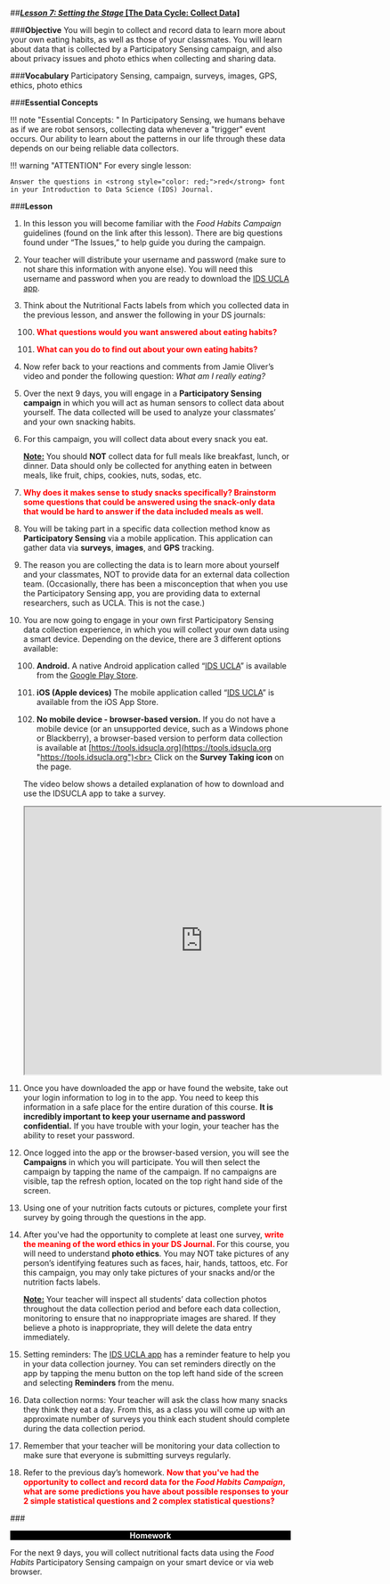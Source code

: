 ##***<u>Lesson 7: Setting the Stage* [The Data Cycle: Collect Data]</u>**

###**Objective**
You will begin to collect and record data to learn more about your own eating habits, as well as those
of your classmates. You will learn about data that is collected by a Participatory Sensing campaign, and
also about privacy issues and photo ethics when collecting and sharing data.

###**Vocabulary**
Participatory Sensing, campaign, surveys, images, GPS, ethics, photo ethics

###**Essential Concepts**

!!! note "Essential Concepts: "
    In Participatory Sensing, we humans behave as if we are robot sensors, collecting
    data whenever a "trigger" event occurs. Our ability to learn about the patterns in our life through these
    data depends on our being reliable data collectors.

!!! warning "ATTENTION"
    For every single lesson:
    
    Answer the questions in <strong style="color: red;">red</strong> font in your Introduction to Data Science (IDS) Journal.

###**Lesson**
1. In this lesson you will become familiar with the *Food Habits Campaign* guidelines (found on the link after this lesson).
There are big questions found under “The Issues,” to help guide you during the
campaign.

2. Your teacher will distribute your username and password (make sure to not share this information with anyone else). You will need this username and password when you are ready to download the [IDS UCLA
app](../download/app.md).

3. Think about the Nutritional Facts labels from which you collected data in the
previous lesson, and answer the following in your DS journals:

    100. <strong style="color: red;"> What questions would you want answered about eating habits? </strong>

    100. <strong style="color: red;"> What can you do to find out about your own eating habits? </strong>

4. Now refer back to your reactions and comments from Jamie Oliver’s video and ponder the following question: *What am I really eating?*

5. Over the next 9 days, you will engage in a **Participatory Sensing campaign** in which you will
act as human sensors to collect data about yourself. The data collected will be used to
analyze your classmates’ and your own snacking habits.

6. For this campaign, you will collect data about every snack you eat.

    **<u>Note:</u>** You should **NOT** collect data for full meals like breakfast, lunch, or dinner. Data should
    only be collected for anything eaten in between meals, like fruit, chips, cookies, nuts, sodas, etc.

7. <strong style="color: red;">Why does it makes sense to study snacks specifically? Brainstorm some questions that
could be answered using the snack-only data that would be hard to answer if the data included
meals as well. </strong>

8. You will be taking part in a specific data collection method know as
**Participatory Sensing** via a mobile application. This application can gather data via **surveys**,
**images**, and **GPS** tracking.

9. The reason you are collecting the data is to learn more about
yourself and your classmates, NOT to provide data for an external data collection team.
(Occasionally, there has been a misconception that when you use the Participatory Sensing app,
you are providing data to external researchers, such as UCLA. This is not the case.)

10. You are now going to engage in your own first Participatory Sensing data
collection experience, in which you will collect your own data using a smart device. Depending on the device, there are 3 different options available:

    100. **Android.** A native Android application called “[IDS UCLA](https://play.google.com/store/apps/details?id=edu.ucla.oit.idsucla)” is available from the [Google
    Play Store](https://play.google.com/store?hl=en).

    100. **iOS (Apple devices)** The mobile application called “[IDS UCLA](https://itunes.apple.com/us/app/ids-ucla/id1422869521)” is available from the iOS
    App Store.

    100. **No mobile device - browser-based version.** If you do not have a mobile
    device (or an unsupported device, such as a Windows phone or Blackberry), a browser-based
    version to perform data collection is available at [https://tools.idsucla.org](https://tools.idsucla.org "https://tools.idsucla.org")<br>
    Click on the **Survey Taking icon** on the page.

    The video below shows a detailed explanation of how to download and use the IDSUCLA app to take a survey.
    
    <iframe src="https://drive.google.com/file/d/1Z6QkqOOXvutwiCsX97rZAouGARuCc5-l/preview" width="640" height="480"></iframe>


11. Once you have downloaded the app or have found the website, take out your login information to log in to the app. You need to keep this information in a safe place for the
entire duration of this course. **It is incredibly important to keep your username and
password confidential.**
If you have trouble with your login, your teacher has the ability to reset your password.

12. Once logged into the app or the browser-based version, you will see the **Campaigns** in
which you will participate. You will then select the campaign by tapping the name of the
campaign. If no campaigns are visible, tap the refresh option, located on the top right
hand side of the screen.

13. Using one of your nutrition facts cutouts or pictures, complete your first survey by
going through the questions in the app.

14. After you've had the opportunity to complete at least one survey, <strong style="color: red;"> write the
meaning of the word **ethics** in your DS Journal. </strong> For this course, you will need to understand **photo ethics**. You
may NOT take pictures of any person’s identifying features such as faces, hair, hands, tattoos,
etc. For this campaign, you may only take pictures of your snacks and/or the nutrition facts labels.

    **<u>Note:</u>** Your teacher will inspect all students’ data collection photos throughout the data collection period
    and before each data collection, monitoring to ensure that no inappropriate images are shared. If they
     believe a photo is inappropriate, they will delete the data entry immediately.

15. Setting reminders: The [IDS UCLA app](../download/app.md) has a reminder feature to help you in your data
collection journey. You can set reminders directly on the app by tapping the
menu button on the top left hand side of the screen and selecting **Reminders** from the menu.

16. Data collection norms: Your teacher will ask the class how many snacks they think they eat a day. From this, as a class you will
come up with an approximate number of surveys you think each student should complete during
the data collection period.

17. Remember that your teacher will be monitoring your data collection to make sure that everyone is
submitting surveys regularly.

18. Refer to the previous day’s homework. <strong style="color: red;"> Now that you've had the opportunity to collect and record data for the *Food Habits Campaign*, what are some predictions you have about possible responses to your 2 simple statistical questions and 2 complex statistical questions? </strong>


###<p style="background: black; color: white; text-align: center;">**Homework**</p>
For the next 9 days, you will collect nutritional facts data using the *Food Habits* Participatory
Sensing campaign on your smart device or via web browser.